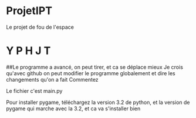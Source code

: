 # ProjetIPT
Le projet de fou de l'espace

# Y P H J T

##Le programme a avancé, on peut tirer, et ca se déplace mieux
Je crois qu'avec github on peut modifier le programme globalement et dire les changements qu'on a fait
Commentez

Le fichier c'est main.py


Pour installer pygame, téléchargez la version 3.2 de python, et la version de pygame qui marche avec la 3.2, et ca va s'installer bien
